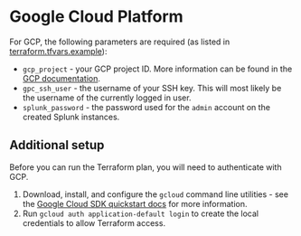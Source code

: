 # Google Cloud Platform

For GCP, the following parameters are required (as listed in [terraform.tfvars.example](./terraform.tfvars.example)):

- `gcp_project` - your GCP project ID. More information can be found in the [GCP documentation](https://cloud.google.com/resource-manager/docs/creating-managing-projects).
- `gpc_ssh_user` - the username of your SSH key. This will most likely be the username of the currently logged in user.
- `splunk_password` - the password used for the `admin` account on the created Splunk instances.

## Additional setup

Before you can run the Terraform plan, you will need to authenticate with GCP.

1. Download, install, and configure the `gcloud` command line utilities - see the [Google Cloud SDK quickstart docs](https://cloud.google.com/sdk/docs/quickstarts) for more information.
2. Run `gcloud auth application-default login` to create the local credentials to allow Terraform access.
